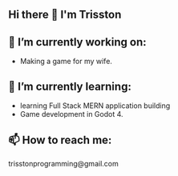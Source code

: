 ## Hi there 👋 I'm Trisston
<h2>🔭 I’m currently working on:</h2> 
<ul><li>Making a game for my wife.</li></ul>
<h2>🌱 I’m currently learning:</h2>
<ul><li>learning Full Stack MERN application building</li><li>Game development in Godot 4.</li></ul>
<h2>📫 How to reach me:</h2>
<p>trisstonprogramming@gmail.com</p>
